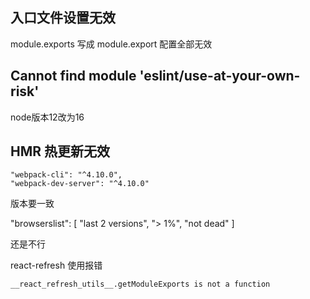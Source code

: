 ## 入口文件设置无效

module.exports  写成 module.export
配置全部无效


## Cannot find module 'eslint/use-at-your-own-risk' 

node版本12改为16

## HMR 热更新无效

```
"webpack-cli": "^4.10.0",
"webpack-dev-server": "^4.10.0"
```
版本要一致

  "browserslist": [
    "last 2 versions",
    "> 1%",
    "not dead"
  ]

还是不行

react-refresh 使用报错 

`__react_refresh_utils__.getModuleExports is not a function`
